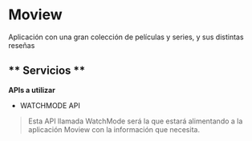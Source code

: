 # Moview
 Aplicación con una gran colección de películas y series, y sus distintas reseñas

## ** Servicios **
 **APIs a utilizar**
- WATCHMODE API
> Esta API llamada WatchMode será la que estará alimentando a la aplicación Moview con la información que necesita. 